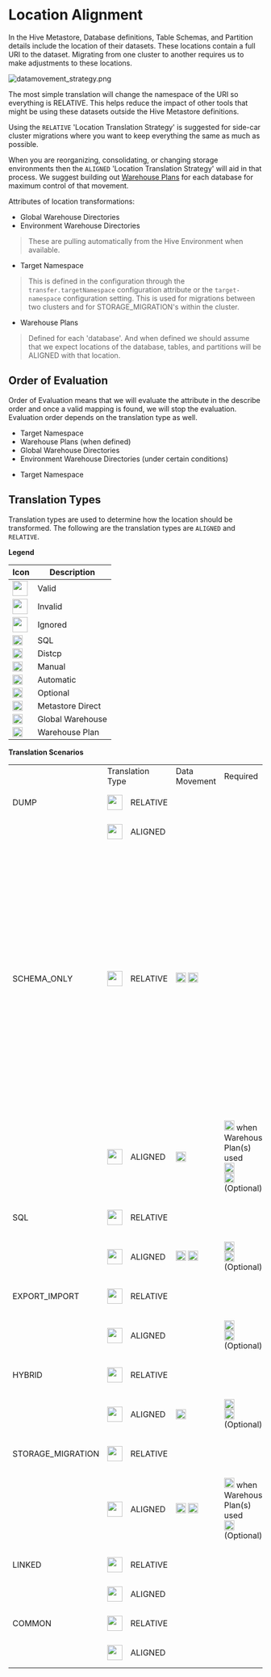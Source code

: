 # Location Alignment

In the Hive Metastore, Database definitions, Table Schemas, and Partition details include the location of their
datasets. These locations contain a full URI to the dataset. Migrating from one cluster to another requires us to make
adjustments to these locations.

![datamovement_strategy.png](datamovement_strategy.png)

The most simple translation will change the namespace of the URI so everything is RELATIVE. This helps reduce the
impact of other tools that might be using these datasets outside the Hive Metastore definitions.

Using the `RELATIVE` 'Location Translation Strategy' is suggested for side-car cluster migrations where you
want to keep everything the same as much as possible.

When you are reorganizing, consolidating, or changing storage environments then the `ALIGNED` 'Location Translation 
Strategy' will aid in that process.  We suggest building out [Warehouse Plans](Warehouse-Plans.md) for each database
for maximum control of that movement.

Attributes of location transformations:

* Global Warehouse Directories
* Environment Warehouse Directories

> These are pulling automatically from the Hive Environment when available.

* Target Namespace

> This is defined in the configuration through the `transfer.targetNamespace` configuration attribute or
> the `target-namespace` configuration setting. This is used for migrations between two clusters and for
> STORAGE_MIGRATION's within the cluster.

* Warehouse Plans

> Defined for each 'database'. And when defined we should assume that we expect locations of the database, tables, and
> partitions will be ALIGNED with that location.

## Order of Evaluation

Order of Evaluation means that we will evaluate the attribute in the describe order and once a valid mapping is found,
we will stop the evaluation. Evaluation order depends on the translation type as well.

<tabs>
<tab id="aligned-tab" title="ALIGNED">
<ul>
<li>Target Namespace</li>
<li>Warehouse Plans (when defined)</li>
<li>Global Warehouse Directories</li>
<li>Environment Warehouse Directories (under certain conditions)</li>
</ul>
</tab>
<tab id="relative-tab" title="RELATIVE">
<ul>
<li>Target Namespace</li>
</ul>
</tab>
</tabs>

## Translation Types

Translation types are used to determine how the location should be transformed. The following are the translation types
are `ALIGNED` and `RELATIVE`.

**Legend**

| Icon                                                                           | Description      |
|--------------------------------------------------------------------------------|------------------|
| <img src="checkmarkRound.png" width="30" height="30"/>                         | Valid            |
| <img src="closeRound.png" width="30" height="30"/>                             | Invalid          |
| <img src="ignored.png" width="30" height="30"/>                                | Ignored          |
| <img src="sql-icon.png" width="20" height="20"/>                               | SQL              |
| <img src="files-o-copy.png" width="20" height="20"/>                           | Distcp           |
| <img src="person.png" width="20" height="20"/>                                 | Manual           |
| <img src="typcn-arrow-sync.png" width="20" height="20"/>                       | Automatic        |
| <img src="optional.jpg" width="20" height="20"/>                               | Optional         |
| <img src="linecons-database.png" width="20" height="20"/>                      | Metastore Direct |
| <img src="typcn-world.png" width="20" height="20"/>                            | Global Warehouse |
| <img src="linea--basic-elaboration-document-next.png" width="20" height="20"/> | Warehouse Plan   |

**Translation Scenarios**

<table style="both">
<tr>
<td></td>
<td colspan="2">Translation Type</td>
<td>Data<br/>Movement</td>
<td>Required</td>
<td>Notes</td>
</tr>
<tr>
<td>DUMP</td>
<td><img src="checkmarkRound.png" width="30" height="30"/></td>
<td><p>RELATIVE</p></td>
<td></td>
<td/>
<td/>
</tr>
<tr>
<td></td>
<td><img src="closeRound.png" width="30" height="30"/></td>
<td><p>ALIGNED </p></td>
<td></td>
<td/>
<td/>
</tr>
<tr>
<td>SCHEMA_ONLY</td>
<td><img src="checkmarkRound.png" width="30" height="30"/></td>
<td><p>RELATIVE </p></td>
<td><p><img src="files-o-copy.png" width="20" height="20"/> <img src="person.png" width="20" height="20"/></p></td>
<td/>
<td><img src="typcn-warning.png" width="30" height="30"/> Using distcp <img src="files-o-copy.png" width="20" 
height="20"/> here 
when either 
table or partition 
locations aren't standard, will result in data loss because we're not inspecting all the locations through the Metastore Direct connection.  It's recommended to use `ALIGNED` with `distcp` to build an accurate `distcp` plan.</td>
</tr>
<tr>
<td></td>
<td><img src="checkmarkRound.png" width="30" height="30"/></td>
<td><p>ALIGNED </p></td>
<td><img src="files-o-copy.png" width="20" height="20"/></td>
<td><p><img src="linecons-database.png" width="20" height="20"/> when Warehouse Plan(s) used<br/>
<img src="typcn-world.png" width="20" height="20"/><br/>
<img src="linea--basic-elaboration-document-next.png" width="20" height="20"/>(Optional)</p></td>
<td/>
</tr>
<tr>
<td>SQL</td>
<td><img src="closeRound.png" width="30" height="30"/></td>
<td><p>RELATIVE </p></td>
<td/>
<td/>
<td/>
</tr>
<tr>
<td></td>
<td><img src="checkmarkRound.png" width="30" height="30"/></td>
<td><p>ALIGNED </p></td>
<td><p><img src="sql-icon.png" width="20" height="20"/> <img src="files-o-copy.png" width="20" height="20"/></p></td>
<td><p>
<img src="typcn-world.png" width="20" height="20"/><br/>
<img src="linea--basic-elaboration-document-next.png" width="20" height="20"/>(Optional)
</p>
</td>
<td/>
</tr>
<tr>
<td>EXPORT_IMPORT</td>
<td><img src="checkmarkRound.png" width="30" height="30"/></td>
<td><p>RELATIVE </p></td>
<td/>
<td/>
<td/>
</tr>
<tr>
<td></td>
<td><img src="checkmarkRound.png" width="30" height="30"/></td>
<td><p>ALIGNED </p></td>
<td/>
<td><p>
<img src="typcn-world.png" width="20" height="20"/><br/>
<img src="linea--basic-elaboration-document-next.png" width="20" height="20"/>(Optional)
</p>
</td>
<td></td>
</tr>
<tr>
<td>HYBRID</td>
<td><img src="closeRound.png" width="30" height="30"/></td>
<td><p>RELATIVE </p></td>
<td/>
<td/>
<td/>
</tr>
<tr>
<td></td>
<td><img src="checkmarkRound.png" width="30" height="30"/></td>
<td><p>ALIGNED </p></td>
<td><img src="sql-icon.png" width="20" height="20"/></td>
<td><p>
<img src="typcn-world.png" width="20" height="20"/><br/>
<img src="linea--basic-elaboration-document-next.png" width="20" height="20"/>(Optional)
</p>
</td>
<td/>
</tr>
<tr>
<td>STORAGE_MIGRATION</td>
<td><img src="closeRound.png" width="30" height="30"/></td>
<td><p>RELATIVE </p></td>
<td/>
<td/>
<td/>
</tr>
<tr>
<td></td>
<td><img src="checkmarkRound.png" width="30" height="30"/></td>
<td><p>ALIGNED </p></td>
<td><p><img src="sql-icon.png" width="20" height="20"/>  <img src="files-o-copy.png" width="20" height="20"/></p></td>
<td><p><img src="linecons-database.png" width="20" height="20"/> when Warehouse Plan(s) used<br/>
<img src="linea--basic-elaboration-document-next.png" width="20" height="20"/>(Optional)</p></td>
<td/>
<td/>
</tr>
<tr>
<td>LINKED</td>
<td><img src="ignored.png" width="30" height="30"/></td>
<td><p>RELATIVE </p></td>
<td/>
<td/>
<td/>
</tr>
<tr>
<td></td>
<td><img src="ignored.png" width="30" height="30"/></td>
<td><p>ALIGNED </p></td>
<td/>
<td/>
<td/>
</tr>
<tr>
<td>COMMON</td>
<td><img src="ignored.png" width="30" height="30"/></td>
<td><p>RELATIVE </p></td>
<td/>
<td/>
<td/>
</tr>
<tr>
<td></td>
<td><img src="ignored.png" width="30" height="30"/></td>
<td><p>ALIGNED </p></td>
<td/>
<td/>
<td/>
</tr>
</table>
